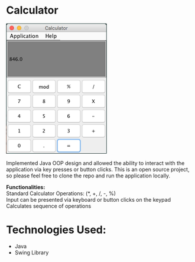 # Calculator

![Repo Image](img/calc.png "Screenshot of App")

Implemented Java OOP design and allowed the ability to interact with the application via key presses or button clicks. This is an open source project, so please feel free to clone the repo and run the application locally.



**Functionalities:** <br />
Standard Calculator Operations: (*, +, /, -, %) <br />
Input can be presented via keyboard or button clicks on the keypad <br />
Calculates sequence of operations <br />

# Technologies Used:
- Java
- Swing Library
